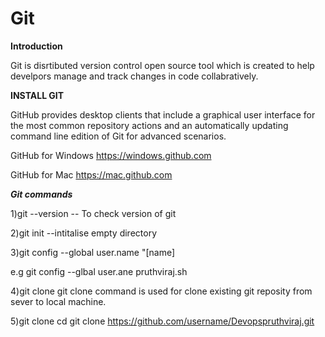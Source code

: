 # Git
**Introduction**

Git is disrtibuted version control open source tool which is created to help develpors manage and track changes in code collabratively.

**INSTALL GIT**

GitHub provides desktop clients that include a graphical user
interface for the most common repository actions and an automatically updating command line edition of Git for advanced scenarios.

GitHub for Windows
https://windows.github.com

GitHub for Mac
https://mac.github.com

***Git commands***

1)git --version -- To check version of git

2)git init --intitalise empty directory

3)git config --global user.name "[name] 

 e.g git config --glbal user.ane pruthviraj.sh
  
4)git clone 
 git clone command is used for clone existing git reposity from sever to local machine.

5)git clone
cd <path where you want to clone and create repository>
git clone https://github.com/username/Devopspruthviraj.git
 
